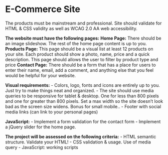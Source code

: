 # E-Commerce Site

The products must be mainstream and professional.
Site should validate for HTML & CSS validity as well as WCAG 2.0 AA web accessibility.

**The website must have the following pages:**
    **Home Page:** There should be an image slideshow. The rest of the home page content is up to you.
    **Products Page:** This page should be a visual list at least 12 products on your site. Each product should show a photo, name, price and a quick description. This page should allows the user to filter by product type and price
    **Contact Page:** There should be a form that has a place for users to enter their name, email, add a comment, and anything else that you feel would be helpful for your website.

**Visual requirements:**
    - Colors, logo, fonts and icons are entirely up to you. Just try to make things neat and organized.
    - The site should use media queries to be responsive for tablet & desktop. One for less than 800 pixels and one for greater than 800 pixels. Set a max width so the site doesn’t look bad as the screen size widens. Bonus for small mobile.. 
    - Footer with social media links (can link to your personal pages)

**JavaScript:**
    - Implement a form validation for the contact form
    - Implement a jQuery slider for the home page.

**The project will be assessed on the following criteria:**
    - HTML semantic structure. Validate your HTML!
    - CSS validation & usage. Use of media query
    - JavaScript: working scripts





